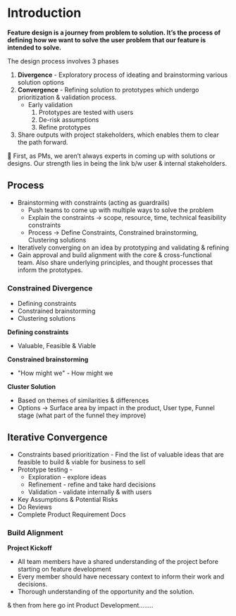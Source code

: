 # Introduction

**Feature design is a journey from problem to solution. It’s the process of defining how we want to solve the user problem that our feature is intended to solve.**

The design process involves 3 phases

1. **Divergence** - Exploratory process of ideating and brainstorming various solution options 
2. **Convergence** - Refining solution to prototypes which undergo prioritization & validation process.
    - Early validation
        1. Prototypes are tested with users
        2. De-risk assumptions
        3. Refine prototypes
3. Share outputs with project stakeholders, which enables them to clear the path forward. 

<aside>
💁 First, as PMs, we aren’t always experts in coming up with solutions or designs. Our strength lies in being the link b/w user & internal stakeholders.

</aside>

## Process

- Brainstorming with constraints (acting as guardrails)
    - Push teams to come up with multiple ways to solve the problem
    - Explain the constraints → scope, resource, time, technical feasibility constraints
    - Process → Define Constraints, Constrained brainstorming, Clustering solutions
- Iteratively converging on an idea by prototyping and validating & refining
- Gain approval and build alignment with the core & cross-functional team. Also share underlying principles, and thought processes that inform the prototypes.

### Constrained Divergence

- Defining constraints
- Constrained brainstorming
- Clustering solutions

**Defining constraints**

- Valuable, Feasible & Viable

**Constrained brainstorming**

- "How might we" - How might we <user problem>

**Cluster Solution**

- Based on themes of similarities & differences
- Options → Surface area by impact in the product, User type, Funnel stage (what part of the funnel they improve)

## Iterative **Convergence**

- Constraints based prioritization - Find the list of valuable ideas that are feasible to build & viable for business to sell
- Prototype testing -
    - Exploration - explore ideas
    - Refinement - refine and take hard decisions
    - Validation  - validate internally & with users
- Key Assumptions & Potential Risks
- Do Reviews
- Complete Product Requirement Docs

### Build Alignment

**Project Kickoff**

- All team members have a shared understanding of the project before starting on feature development
- Every member should have necessary context to inform their work and decisions.
- Thorough understanding of the opportunity and the solution.

& then from here go int Product Development........